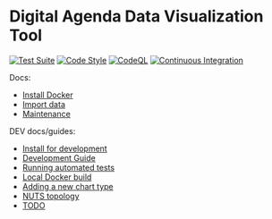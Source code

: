 # Digital Agenda Data Visualization Tool

[![Test Suite](https://github.com/digital-agenda-data/digital-agenda/actions/workflows/tests.yml/badge.svg?branch=master)](https://github.com/digital-agenda-data/digital-agenda/actions/workflows/tests.yml)
[![Code Style](https://github.com/digital-agenda-data/digital-agenda/actions/workflows/lint.yml/badge.svg?branch=master)](https://github.com/digital-agenda-data/digital-agenda/actions/workflows/lint.yml)
[![CodeQL](https://github.com/digital-agenda-data/digital-agenda/actions/workflows/github-code-scanning/codeql/badge.svg?branch=master)](https://github.com/digital-agenda-data/digital-agenda/actions/workflows/github-code-scanning/codeql)
[![Continuous Integration](https://github.com/digital-agenda-data/digital-agenda/actions/workflows/ci.yml/badge.svg?branch=master)](https://github.com/digital-agenda-data/digital-agenda/actions/workflows/ci.yml)

Docs:

 - [Install Docker](docs/install_docker.md)
 - [Import data](docs/import.md)
 - [Maintenance](docs/maintenance.md)

DEV docs/guides:

 - [Install for development](docs/install_develop.md)
 - [Development Guide](./docs/development_guide.md)
 - [Running automated tests](./docs/tests.md)
 - [Local Docker build](docs/local_docker_build.md)
 - [Adding a new chart type](./docs/adding_new_chart.md)
 - [NUTS topology](./docs/nuts.md)
 - [TODO](./docs/todo.md)

